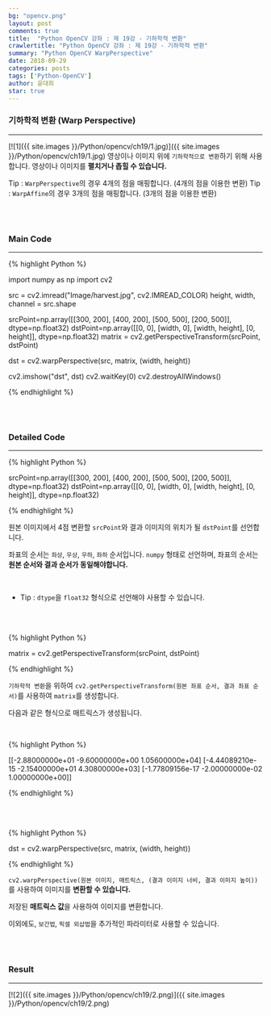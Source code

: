 ```yaml
---
bg: "opencv.png"
layout: post
comments: true
title:  "Python OpenCV 강좌 : 제 19강 - 기하학적 변환"
crawlertitle: "Python OpenCV 강좌 : 제 19강 - 기하학적 변환"
summary: "Python OpenCV WarpPerspective"
date: 2018-09-29
categories: posts
tags: ['Python-OpenCV']
author: 윤대희
star: true
---
```


### 기하학적 변환  (Warp Perspective) ###
----------
[![1]({{ site.images }}/Python/opencv/ch19/1.jpg)]({{ site.images }}/Python/opencv/ch19/1.jpg)
영상이나 이미지 위에 `기하학적으로 변환`하기 위해 사용합니다. 영상이나 이미지를 **펼치거나 좁힐 수 있습니다.**

Tip : `WarpPerspective`의 경우 4개의 점을 매핑합니다. (4개의 점을 이용한 변환)
Tip : `WarpAffine`의 경우 3개의 점을 매핑합니다. (3개의 점을 이용한 변환)

<br>
<br>

### Main Code ###
----------

{% highlight Python %}

import numpy as np
import cv2

src = cv2.imread("Image/harvest.jpg", cv2.IMREAD_COLOR)
height, width, channel = src.shape

srcPoint=np.array([[300, 200], [400, 200], [500, 500], [200, 500]], dtype=np.float32)
dstPoint=np.array([[0, 0], [width, 0], [width, height], [0, height]], dtype=np.float32)
matrix = cv2.getPerspectiveTransform(srcPoint, dstPoint)

dst = cv2.warpPerspective(src, matrix, (width, height))

cv2.imshow("dst", dst)
cv2.waitKey(0)
cv2.destroyAllWindows()

{% endhighlight %}

<br>
<br>

### Detailed Code ###
----------

{% highlight Python %}

srcPoint=np.array([[300, 200], [400, 200], [500, 500], [200, 500]], dtype=np.float32)
dstPoint=np.array([[0, 0], [width, 0], [width, height], [0, height]], dtype=np.float32)

{% endhighlight %}

원본 이미지에서 4점 변환할 `srcPoint`와 결과 이미지의 위치가 될 `dstPoint`를 선언합니다.

좌표의 순서는 `좌상`, `우상`, `우하`, `좌하` 순서입니다. `numpy` 형태로 선언하며, 좌표의 순서는 **원본 순서와 결과 순서가 동일해야합니다.**

<br>

* Tip : `dtype`을 `float32` 형식으로 선언해야 사용할 수 있습니다.

<br>
<br>

{% highlight Python %}

matrix = cv2.getPerspectiveTransform(srcPoint, dstPoint)

{% endhighlight %}

`기하학적 변환`을 위하여 `cv2.getPerspectiveTransform(원본 좌표 순서, 결과 좌표 순서)`를 사용하여 `matrix`를 생성합니다.

다음과 같은 형식으로 매트릭스가 생성됩니다.

<br>

{% highlight Python %}

[[-2.88000000e+01 -9.60000000e+00  1.05600000e+04]
 [-4.44089210e-15 -2.15400000e+01  4.30800000e+03]
 [-1.77809156e-17 -2.00000000e-02  1.00000000e+00]]

{% endhighlight %}

<br>
<br>

{% highlight Python %}

dst = cv2.warpPerspective(src, matrix, (width, height))

{% endhighlight %}

`cv2.warpPerspective(원본 이미지, 매트릭스, (결과 이미지 너비, 결과 이미지 높이))`를 사용하여 이미지를 **변환할 수 있습니다.**

저장된 **매트릭스 값**을 사용하여 이미지를 변환합니다.

이외에도, `보간법`, `픽셀 외삽법`을 추가적인 파라미터로 사용할 수 있습니다.

<br>
<br>

### Result ###
----------

[![2]({{ site.images }}/Python/opencv/ch19/2.png)]({{ site.images }}/Python/opencv/ch19/2.png)




